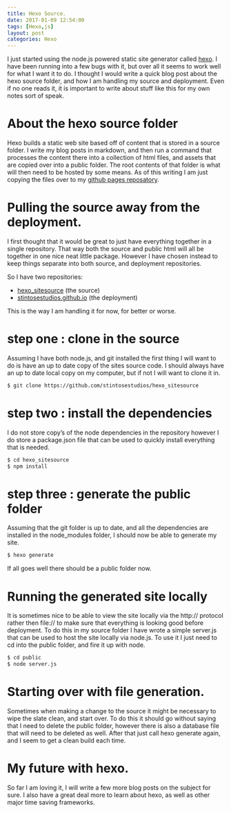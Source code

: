 ```yaml
---
title: Hexo Source.
date: 2017-01-09 12:54:00
tags: [Hexo,js]
layout: post
categories: Hexo
---
```


I just started using the node.js powered static site generator called [hexo](https://hexo.io/). I have been running into a few bugs with it, but over all it seems to work well for what I want it to do. I thought I would write a quick blog post about the hexo source folder, and how I am handling my source and deployment. Even if no one reads it, it is important to write about stuff like this for my own notes sort of speak.

<!-- more -->

# About the hexo source folder

Hexo builds a static web site based off of content that is stored in a source folder. I write my blog posts in markdown, and then run a command that processes the content there into a collection of html files, and assets that are copied over into a public folder. The root contents of that folder is what will then need to be hosted by some means. As of this writing I am just copying the files over to my [github pages reposatory](https://github.com/stintosestudios/stintosestudios.github.io).

# Pulling the source away from the deployment.

I first thought that it would be great to just have everything together in a single repository. That way both the source and public html will all be together in one nice neat little package. However I have chosen instead to keep things separate into both source, and deployment repositories.

So I have two repositories:

* [hexo_sitesource](https://github.com/stintosestudios/hexo_sitesource) (the source)
* [stintosestudios.github.io](https://github.com/stintosestudios/stintosestudios.github.io) (the deployment)

This is the way I am handling it for now, for better or worse.

# step one : clone in the source

Assuming I have both node.js, and git installed the first thing I will want to do is have an up to date copy of the sites source code. I should always have an up to date local copy on my computer, but if not I will want to clone it in.

```bash
$ git clone https://github.com/stintosestudios/hexo_sitesource
```

# step two : install the dependencies

I do not store copy’s of the node dependencies in the repository however I do store a package.json file that can be used to quickly install everything that is needed.

```bash
$ cd hexo_sitesource
$ npm install
```

# step three : generate the public folder

Assuming that the git folder is up to date, and all the dependencies are installed in the node_modules folder, I should now be able to generate my site.

```bash
$ hexo generate
```

If all goes well there should be a public folder now.

# Running the generated site locally

It is sometimes nice to be able to view the site locally via the http:// protocol rather then file:// to make sure that everything is looking good before deployment. To do this in my source folder I have wrote a simple server.js that can be used to host the site locally via node.js. To use it I just need to cd into the public folder, and fire it up with node.

```bash
$ cd public
$ node server.js
```

# Starting over with file generation.

Sometimes when making a change to the source it might be necessary to wipe the slate clean, and start over. To do this it should go without saying that I need to delete the public folder, however there is also a database file that will need to be deleted as well. After that just call hexo generate again, and I seem to get a clean build each time.

# My future with hexo.

So far I am loving it, I will write a few more blog posts on the subject for sure. I also have a great deal more to learn about hexo, as well as other major time saving frameworks.